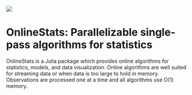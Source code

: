 ![](https://user-images.githubusercontent.com/8075494/46229806-d55a9800-c334-11e8-8616-e4e27e58d66d.gif)




# OnlineStats: Parallelizable single-pass algorithms for statistics

OnlineStats is a Julia package which provides online algorithms for statistics, models, and data visualization. Online algorithms are well suited for streaming data or when data is too large to hold in memory. Observations are processed one at a time and all algorithms use O(1) memory.

